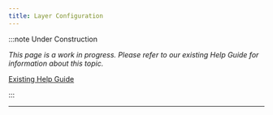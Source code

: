 ```yaml
---
title: Layer Configuration
---
```

:::note Under Construction

*This page is a work in progress. Please refer to our existing Help Guide for information about this topic.*

[Existing Help Guide](https://help.pozi.com/search?query=layer+configuration)

:::

---
